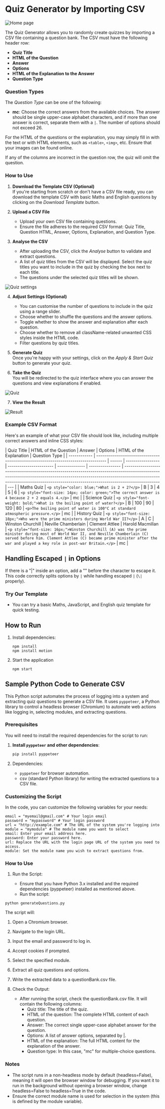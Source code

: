 # Quiz Generator by Importing CSV

![Home page](public/Home.png)

The Quiz Generator allows you to randomly create quizzes by importing a CSV file containing a question bank. The CSV must have the following header row:

- **Quiz Title**
- **HTML of the Question**
- **Answer**
- **Options**
- **HTML of the Explanation to the Answer**
- **Question Type**

### Question Types

The _Question Type_ can be one of the following:

- **mc**: Choose the correct answers from the available choices. The answer should be single upper-case alphabet characters, and if more than one answer is correct, separate them with a `|`. The number of options should not exceed 26.

For the HTML of the questions or the explanation, you may simply fill in with the text or with HTML elements, such as `<table>`, `<img>`, etc. Ensure that your images can be found online.

If any of the columns are incorrect in the question row, the quiz will omit the question.

### How to Use

1. **Download the Template CSV (Optional)**  
   If you're starting from scratch or don't have a CSV file ready, you can download the template CSV with basic Maths and English questions by clicking on the _Download Template_ button.

2. **Upload a CSV File**

   - Upload your own CSV file containing questions.
   - Ensure the file adheres to the required CSV format: Quiz Title, Question HTML, Answer, Options, Explanation, and Question Type.

3. **Analyse the CSV**

   - After uploading the CSV, click the _Analyse_ button to validate and extract questions.
   - A list of quiz titles from the CSV will be displayed. Select the quiz titles you want to include in the quiz by checking the box next to each title.
   - The questions under the selected quiz titles will be shown.

![Quiz settings](public/Settings.png)

4. **Adjust Settings (Optional)**

   - You can customise the number of questions to include in the quiz using a range slider.
   - Choose whether to shuffle the questions and the answer options.
   - Toggle whether to show the answer and explanation after each question.
   - Choose whether to remove all className-related unwanted CSS styles inside the HTML code.
   - Filter questions by quiz titles.

5. **Generate Quiz**  
   Once you're happy with your settings, click on the _Apply & Start Quiz_ button to generate your quiz.

6. **Take the Quiz**  
   You will be redirected to the quiz interface where you can answer the questions and view explanations if enabled.

![Quiz](public/Quiz.png)

7. **View the Result**

![Result](public/Result.png)

### Example CSV Format

Here's an example of what your CSV file should look like, including multiple correct answers and inline CSS styles:

| Quiz Title   | HTML of the Question                                                                | Answer | Options           | HTML of the Explanation | Question Type  |
| ------------ | ----------------------------------------------------------------------------------- | ------ | ----------------- | ----------------------- | -------------- | ---------------- | ------------------------------------------------------------------------------------------------------------------------------------------------------------------------------------------------------------------------------------------------------------ | --- |
| Maths Quiz   | `<p style="color: blue;">What is 2 + 2?</p>`                                        | B      | 3                 | 4                       | 5              | 6                | `<p style="font-size: 14px; color: green;">The correct answer is 4 because 2 + 2 equals 4.</p>`                                                                                                                                                              | mc  |
| Science Quiz | `<p style="font-weight: bold;">What is the boiling point of water?</p>`             | B      | 100               | 90                      | 120            | 80               | `<p>The boiling point of water is 100°C at standard atmospheric pressure.</p>`                                                                                                                                                                               | mc  |
| History Quiz | `<p style="font-size: 18px;">Who were the prime ministers during World War II?</p>` | A \| C | Winston Churchill | Neville Chamberlain     | Clement Attlee | Harold Macmillan | `<p style="font-size: 16px;">Winston Churchill (A) was the prime minister during most of World War II, and Neville Chamberlain (C) served before him. Clement Attlee (C) became prime minister after the war and played a key role in post-war Britain.</p>` | mc  |

## Handling Escaped `|` in Options

If there is a "|" inside an option, add a "\" before the character to escape it. This code correctly splits options by `|` while handling escaped `|` (`\|` properly).

### Try Our Template

- You can try a basic Maths, JavaScript, and English quiz template for quick testing.

## How to Run

1. Install dependencies:
   ```
   npm install
   npm install motion
   ```
2. Start the application
   ```
   npm start
   ```

## Sample Python Code to Generate CSV

This Python script automates the process of logging into a system and extracting quiz questions to generate a CSV file. It uses `pyppeteer`, a Python library to control a headless browser (Chromium) to automate web actions like logging in, selecting modules, and extracting questions.

### Prerequisites

You will need to install the required dependencies for the script to run:

1. **Install `pyppeteer` and other dependencies**:

   ```bash
   pip install pyppeteer
   ```

2. Dependencies:
   - `pyppeteer` for browser automation.
   - csv (standard Python library) for writing the extracted questions to a CSV file.

### Customizing the Script

In the code, you can customize the following variables for your needs:

```
email = "myemail@gmail.com" # Your login email
password = "mypassword" # Your login password
url = "http://example.com" # The URL of the system you're logging into
module = "mymodule" # The module name you want to select
email: Enter your email address here.
password: Enter your password here.
url: Replace the URL with the login page URL of the system you need to access.
module: Set the module name you wish to extract questions from.
```

### How to Use

1. Run the Script:

   - Ensure that you have Python 3.x installed and the required dependencies (pyppeteer) installed as mentioned above.
   - Run the script:

```
python generateQuestions.py
```

The script will:

1.  Open a Chromium browser.
2.  Navigate to the login URL.
3.  Input the email and password to log in.
4.  Accept cookies if prompted.
5.  Select the specified module.
6.  Extract all quiz questions and options.
7.  Write the extracted data to a questionBank.csv file.
8.  Check the Output:

    - After running the script, check the questionBank.csv file. It will contain the following columns:
      - Quiz title: The title of the quiz.
      - HTML of the question: The complete HTML content of each question.
      - Answer: The correct single upper-case alphabet answer for the question.
      - Options: A list of answer options, separated by |.
      - HTML of the explanation: The full HTML content for the explanation of the answer.
      - Question type: In this case, "mc" for multiple-choice questions.

### Notes

- The script runs in a non-headless mode by default (headless=False), meaning it will open the browser window for debugging. If you want it to run in the background without opening a browser window, change headless=False to headless=True in the code.
- Ensure the correct module name is used for selection in the system (this is defined by the module variable).
